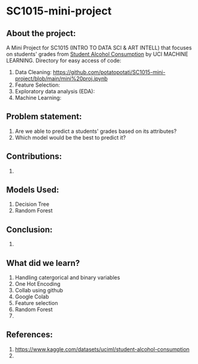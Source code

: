 # SC1015-mini-project

## About the project:

A Mini Project for SC1015 (INTRO TO DATA SCI & ART INTELL) that focuses on students' grades from [Student Alcohol Consumption](https://www.kaggle.com/datasets/uciml/student-alcohol-consumption) by UCI MACHINE LEARNING. Directory for easy access of code:
1. Data Cleaning: <https://github.com/potatopotati/SC1015-mini-project/blob/main/mini%20proj.ipynb>
2. Feature Selection:
3. Exploratory data analysis (EDA):
4. Machine Learning: 

## Problem statement:

1. Are we able to predict a students' grades based on its attributes?
2. Which model would be the best to predict it?

## Contributions:
1.

## Models Used:
1. Decision Tree
2. Random Forest

## Conclusion:
1.

## What did we learn?
1. Handling catergorical and binary variables 
2. One Hot Encoding
3. Collab using github
4. Google Colab
5. Feature selection
6. Random Forest
7. 

## References:
1. <https://www.kaggle.com/datasets/uciml/student-alcohol-consumption>
2. 
